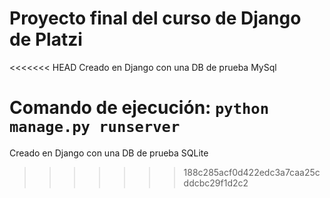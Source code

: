 # Proyecto final del curso de Django de Platzi

<<<<<<< HEAD
Creado en Django con una DB de prueba MySql

Comando de ejecución: `python manage.py runserver`
=======
Creado en Django con una DB de prueba SQLite
>>>>>>> 188c285acf0d422edc3a7caa25cddcbc29f1d2c2
